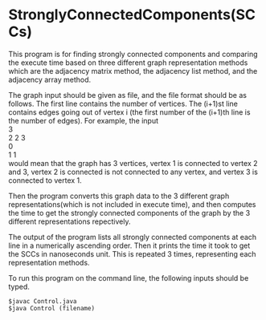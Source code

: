 # StronglyConnectedComponents(SCCs)

This program is for finding strongly connected components and comparing the execute time based on three different graph representation methods which are the adjacency matrix method, the adjacency list method, and the adjacency array method.

The graph input should be given as file, and the file format should be as follows. The first line contains the number of vertices. The (i+1)st line contains edges going out of vertex i (the first number of the (i+1)th line is the number of edges). For example, the input\
3\
2 2 3\
0\
1 1\
would mean that the graph has 3 vertices, vertex 1 is connected to vertex 2 and 3, vertex 2 is connected is not connected to any vertex, and vertex 3 is connected to vertex 1.

Then the program converts this graph data to the 3 different graph representations(which is not included in execute time), and then computes the time to get the strongly connected components of the graph by the 3 different representations repectively.

The output of the program lists all strongly connected components at each line in a numerically ascending order. Then it prints the time it took to get the SCCs in nanoseconds unit. This is repeated 3 times, representing each representation methods.

To run this program on the command line, the following inputs should be typed.
```
$javac Control.java
$java Control (filename)
```
